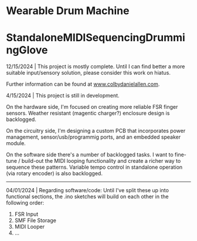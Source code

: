 # Wearable Drum Machine 
# StandaloneMIDISequencingDrummingGlove

12/15/2024 |
This project is mostly complete. Until I can find better a more suitable input/sensory solution, please consider this work on hiatus.

Further information can be found at www.colbydanielallen.com.

4/15/2024 |
This project is still in development. 

On the hardware side, I'm focused on creating more reliable FSR finger sensors.
Weather resistant (magentic charger?) enclosure design is backlogged.

On the circuitry side, I'm designing a custom PCB that incorporates power management, sensor/usb/programmig ports, and an embedded speaker module. 

On the software side there's a number of backlogged tasks. I want to fine-tune / build-out the MIDI looping functionality and create a richer way to sequence these patterns. Variable tempo control in standalone operation (via rotary encoder) is also backlogged.

----

04/01/2024 | Regarding software/code:
Until I've split these up into functional sections, the .ino sketches will build on each other in the following order:
1) FSR Input
2) SMF File Storage
3) MIDI Looper
4) ...
